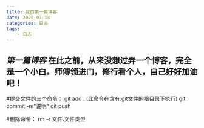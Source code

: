 ```yaml
---
title: 我的第一篇博客
date: 2020-07-14
categories: 日志
tags:
    - 日志
---
```

*第一篇博客*
  在此之前，从来没想过弄一个博客，完全是一个小白。师傅领进门，修行看个人，自己好好加油吧！
------------------------------------------------------------------------------------

#提交文件的三个命令：
         git add . (此命令在含有.git文件的根目录下执行)
         git commit -m"说明"
         git push

#删除命令：
        rm -r 文件.文件类型
